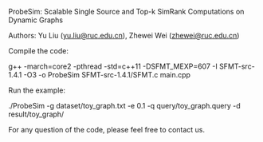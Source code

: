 ProbeSim: Scalable Single Source and Top-k SimRank Computations on Dynamic Graphs

Authors: Yu Liu (yu.liu@ruc.edu.cn), Zhewei Wei (zhewei@ruc.edu.cn)

Compile the code:

g++ -march=core2 -pthread -std=c++11 -DSFMT_MEXP=607 -I SFMT-src-1.4.1 -O3 -o ProbeSim SFMT-src-1.4.1/SFMT.c main.cpp

Run the example:

./ProbeSim -g dataset/toy_graph.txt -e 0.1 -q query/toy_graph.query -d result/toy_graph/

For any question of the code, please feel free to contact us.